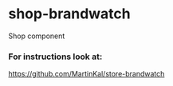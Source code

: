 # shop-brandwatch
Shop component


### For instructions look at:
https://github.com/MartinKal/store-brandwatch
